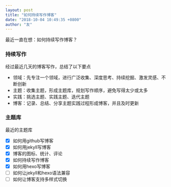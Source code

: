 ```yaml
---
layout: post
title: "如何持续写作博客"
date: "2018-10-04 10:49:35 +0800"
author: "友"
---
```

最近一直在想：如何持续写作博客？

### 持续写作
经过最近几天的博客写作，总结了以下要点
- 领域：先专注一个领域，进行广泛收集、深度思考、持续挖掘、激发灵感、不断创新
- 主题：收集主题，形成主题库，规划写作顺序，避免写得太少或太多
- 实践：挑选主题、实践主题、迭代主题
- 博客：记录、总结、分享主题实践过程形成博客，并且及时更新

### 主题库
最近的主题库
- [x] 如何用github写博客
- [x] 如何用jekyll写博客
- [x] 博客的图标、统计、评论
- [x] 如何持续写作博客
- [x] 如何用hexo写博客
- [ ] 如何让jekyll和hexo语法兼容
- [ ] 如何让博客支持多样式切换
